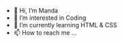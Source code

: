 - 👋 Hi, I’m Manda
- 👀 I’m interested in Coding
- 🌱 I’m currently learning HTML & CSS
- 📫 How to reach me ...

<!---
Alicewonderland12/Alicewonderland12 is a ✨ special ✨ repository because its `README.md` (this file) appears on your GitHub profile.
You can click the Preview link to take a look at your changes.
--->
